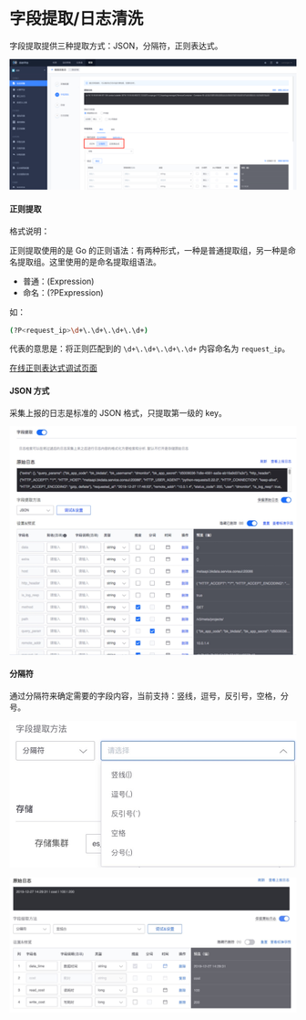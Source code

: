 # 字段提取/日志清洗


字段提取提供三种提取方式：JSON，分隔符，正则表达式。

![Alt text](media/2024-07-16-15-14.png)

#### 正则提取

格式说明：

正则提取使用的是 Go 的正则语法：有两种形式，一种是普通提取组，另一种是命名提取组。这里使用的是命名提取组语法。

* 普通：(Expression)
* 命名：(?P<name>Expression)

如：

```bash
(?P<request_ip>\d+\.\d+\.\d+\.\d+)
```

代表的意思是：将正则匹配到的 `\d+\.\d+\.\d+\.\d+` 内容命名为 `request_ip`。

[在线正则表达式调试页面](https://www.debuggex.com/)

#### JSON 方式

采集上报的日志是标准的 JSON 格式，只提取第一级的 key。

![-w2020](media/15774405468816.jpg)

#### 分隔符

通过分隔符来确定需要的字段内容，当前支持：竖线，逗号，反引号，空格，分号。

![-w2020](media/15774276571600.jpg)

![-w2020](media/15774290884163.jpg)



